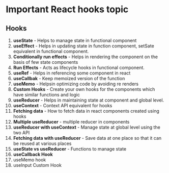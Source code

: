 # Important React hooks topic

## Hooks
1. **useState** - Helps to manage state in functional component
2. **useEffect** - Helps in updating state in function component, setSate equivalent in functional component.
3. **Conditionally run effects** - Helps in rendering the component on the basis of few state components
4. **Run Effects** - Acts as lifecycle hooks in functional component.
5. **useRef** - Helps in referencing some component in react
6. **useCallbak** - Keep memoized version of the function
7. **useMemo** - Helpsin optimizing code by avoiding re renders
8. **Custom Hooks** - Create your own hooks for the components which have similar functions and logic
9. **useReducer** - Helps in maintaining state at component and global level.
10. **useContext** - Context API equivalent for hooks
11. **Fetching data** - How to fetch data in react components created using hooks 
12. **Multiple useReducer** - multiple reducer in components 
13. **useReducer with useContext** - Manage state at global level using the two API
14. **Fetching data with useReducer** - Save data at one place so that it can be reused at various places
15. **useState vs useReducer** - Functions to manage state 
16. **useCallback Hook**
17. useMemo hook
18. useInput Custom Hook